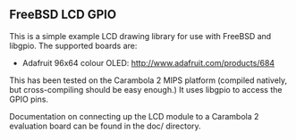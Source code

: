 FreeBSD LCD GPIO
----------------

This is a simple example LCD drawing library for use with FreeBSD and
libgpio.  The supported boards are:

* Adafruit 96x64 colour OLED: http://www.adafruit.com/products/684

This has been tested on the Carambola 2 MIPS platform (compiled natively,
but cross-compiling should be easy enough.)  It uses libgpio to access
the GPIO pins.

Documentation on connecting up the LCD module to a Carambola 2 evaluation
board can be found in the doc/ directory.
